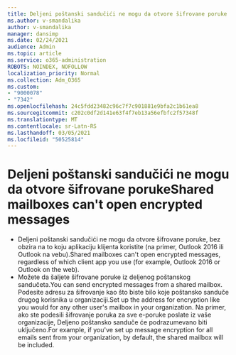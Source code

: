 ```yaml
---
title: Deljeni poštanski sandučići ne mogu da otvore šifrovane poruke
ms.author: v-smandalika
author: v-smandalika
manager: dansimp
ms.date: 02/24/2021
audience: Admin
ms.topic: article
ms.service: o365-administration
ROBOTS: NOINDEX, NOFOLLOW
localization_priority: Normal
ms.collection: Adm_O365
ms.custom:
- "9000078"
- "7342"
ms.openlocfilehash: 24c5fdd23482c96c7f7c901881e9bfa2c1b61ea8
ms.sourcegitcommit: c202c0df2d141e63f4f7eb13a56efbfc2f57348f
ms.translationtype: MT
ms.contentlocale: sr-Latn-RS
ms.lasthandoff: 03/05/2021
ms.locfileid: "50525814"
---
```

# <a name="shared-mailboxes-cant-open-encrypted-messages"></a><span data-ttu-id="aa561-102">Deljeni poštanski sandučići ne mogu da otvore šifrovane poruke</span><span class="sxs-lookup"><span data-stu-id="aa561-102">Shared mailboxes can't open encrypted messages</span></span>

- <span data-ttu-id="aa561-103">Deljeni poštanski sandučići ne mogu da otvore šifrovane poruke, bez obzira na to koju aplikaciju klijenta koristite (na primer, Outlook 2016 ili Outlook na vebu).</span><span class="sxs-lookup"><span data-stu-id="aa561-103">Shared mailboxes can't open encrypted messages, regardless of which client app you use (for example, Outlook 2016 or Outlook on the web).</span></span>
- <span data-ttu-id="aa561-104">Možete da šaljete šifrovane poruke iz deljenog poštanskog sandučeta.</span><span class="sxs-lookup"><span data-stu-id="aa561-104">You can send encrypted messages from a shared mailbox.</span></span> <span data-ttu-id="aa561-105">Podesite adresu za šifrovanje kao što biste bilo koje poštansko sanduče drugog korisnika u organizaciji.</span><span class="sxs-lookup"><span data-stu-id="aa561-105">Set up the address for encryption like you would for any other user's mailbox in your organization.</span></span> <span data-ttu-id="aa561-106">Na primer, ako ste podesili šifrovanje poruka za sve e-poruke poslate iz vaše organizacije, Deljeno poštansko sanduče će podrazumevano biti uključeno.</span><span class="sxs-lookup"><span data-stu-id="aa561-106">For example, if you've set up message encryption for all emails sent from your organization, by default, the shared mailbox will be included.</span></span>

